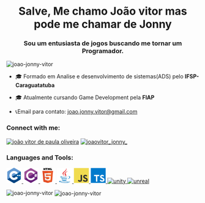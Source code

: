 <h1 align="center">Salve, Me chamo João vitor mas pode me chamar de Jonny</h1>
<h3 align="center">Sou um entusiasta de jogos buscando me tornar um Programador. </h3>

<p align="left"> <img src="https://komarev.com/ghpvc/?username=joao-jonny-vitor&label=Profile%20views&color=009405&style=flat" alt="joao-jonny-vitor" /> </p>

- 🎓 Formado em Analise e desenvolvimento de sistemas(ADS) pelo **IFSP-Caraguatatuba**

- 🎓 Atualmente cursando Game Development pela **FIAP**

- 📞Email para contato: joao.jonny.vitor@gmail.com

<h3 align="left">Connect with me:</h3>
<p align="left">
<a href="https://www.linkedin.com/in/Joao-Jonny-Vitor/" target="blank"><img align="center" src="https://raw.githubusercontent.com/rahuldkjain/github-profile-readme-generator/master/src/images/icons/Social/linked-in-alt.svg" alt="joão vitor de paula oliveira" height="30" width="40" /></a>
<a href="https://instagram.com/joaovitor_jonny_" target="blank"><img align="center" src="https://raw.githubusercontent.com/rahuldkjain/github-profile-readme-generator/master/src/images/icons/Social/instagram.svg" alt="joaovitor_jonny_" height="30" width="40" /></a>
</p>

<h3 align="left">Languages and Tools:</h3>
<p align="left"> <a href="https://www.w3schools.com/cpp/" target="_blank" rel="noreferrer"> <img src="https://raw.githubusercontent.com/devicons/devicon/master/icons/cplusplus/cplusplus-original.svg" alt="cplusplus" width="40" height="40"/> </a> <a href="https://www.w3schools.com/cs/" target="_blank" rel="noreferrer"> <img src="https://raw.githubusercontent.com/devicons/devicon/master/icons/csharp/csharp-original.svg" alt="csharp" width="40" height="40"/> </a> <a href="https://www.w3.org/html/" target="_blank" rel="noreferrer"> <img src="https://raw.githubusercontent.com/devicons/devicon/master/icons/html5/html5-original-wordmark.svg" alt="html5" width="40" height="40"/> </a> <a href="https://www.java.com" target="_blank" rel="noreferrer"> <img src="https://raw.githubusercontent.com/devicons/devicon/master/icons/java/java-original.svg" alt="java" width="40" height="40"/> </a> <a href="https://developer.mozilla.org/en-US/docs/Web/JavaScript" target="_blank" rel="noreferrer"> <img src="https://raw.githubusercontent.com/devicons/devicon/master/icons/javascript/javascript-original.svg" alt="javascript" width="40" height="40"/> </a> <a href="https://www.typescriptlang.org/" target="_blank" rel="noreferrer"> <img src="https://raw.githubusercontent.com/devicons/devicon/master/icons/typescript/typescript-original.svg" alt="typescript" width="40" height="40"/> </a> <a href="https://unity.com/" target="_blank" rel="noreferrer"> <img src="https://www.vectorlogo.zone/logos/unity3d/unity3d-icon.svg" alt="unity" width="40" height="40"/> </a> <a href="https://unrealengine.com/" target="_blank" rel="noreferrer"> <img src="https://raw.githubusercontent.com/kenangundogan/fontisto/036b7eca71aab1bef8e6a0518f7329f13ed62f6b/icons/svg/brand/unreal-engine.svg" alt="unreal" width="40" height="40"/> </a> </p>

<p><img align="left" src="https://github-readme-stats.vercel.app/api/top-langs?username=joao-jonny-vitor&show_icons=true&theme=dark&text_color=009405&locale=en&layout=compact" alt="joao-jonny-vitor" /></p>

<p>&nbsp;<img align="center" src="https://github-readme-stats.vercel.app/api?username=joao-jonny-vitor&show_icons=true&theme=dark&text_color=009405&locale=en" alt="joao-jonny-vitor" /></p>
